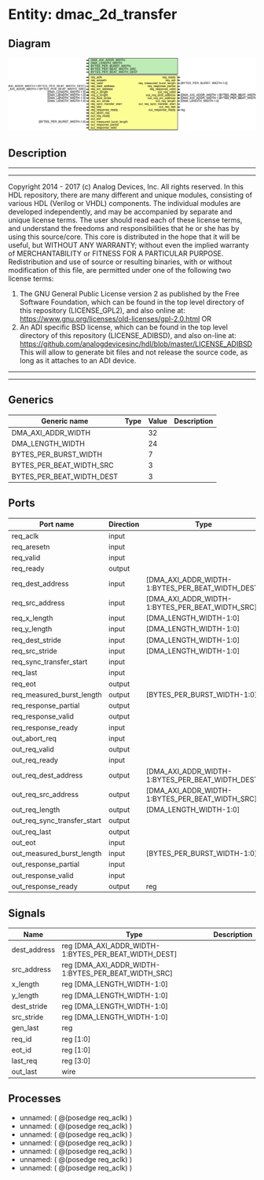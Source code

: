 # Entity: dmac_2d_transfer

## Diagram

![Diagram](2d_transfer.svg "Diagram")
## Description

***************************************************************************
 ***************************************************************************
 Copyright 2014 - 2017 (c) Analog Devices, Inc. All rights reserved.
 In this HDL repository, there are many different and unique modules, consisting
 of various HDL (Verilog or VHDL) components. The individual modules are
 developed independently, and may be accompanied by separate and unique license
 terms.
 The user should read each of these license terms, and understand the
 freedoms and responsibilities that he or she has by using this source/core.
 This core is distributed in the hope that it will be useful, but WITHOUT ANY
 WARRANTY; without even the implied warranty of MERCHANTABILITY or FITNESS FOR
 A PARTICULAR PURPOSE.
 Redistribution and use of source or resulting binaries, with or without modification
 of this file, are permitted under one of the following two license terms:
   1. The GNU General Public License version 2 as published by the
      Free Software Foundation, which can be found in the top level directory
      of this repository (LICENSE_GPL2), and also online at:
      <https://www.gnu.org/licenses/old-licenses/gpl-2.0.html>
 OR
   2. An ADI specific BSD license, which can be found in the top level directory
      of this repository (LICENSE_ADIBSD), and also on-line at:
      https://github.com/analogdevicesinc/hdl/blob/master/LICENSE_ADIBSD
      This will allow to generate bit files and not release the source code,
      as long as it attaches to an ADI device.
 ***************************************************************************
 ***************************************************************************
 
## Generics

| Generic name              | Type | Value | Description |
| ------------------------- | ---- | ----- | ----------- |
| DMA_AXI_ADDR_WIDTH        |      | 32    |             |
| DMA_LENGTH_WIDTH          |      | 24    |             |
| BYTES_PER_BURST_WIDTH     |      | 7     |             |
| BYTES_PER_BEAT_WIDTH_SRC  |      | 3     |             |
| BYTES_PER_BEAT_WIDTH_DEST |      | 3     |             |
## Ports

| Port name                   | Direction | Type                                             | Description |
| --------------------------- | --------- | ------------------------------------------------ | ----------- |
| req_aclk                    | input     |                                                  |             |
| req_aresetn                 | input     |                                                  |             |
| req_valid                   | input     |                                                  |             |
| req_ready                   | output    |                                                  |             |
| req_dest_address            | input     | [DMA_AXI_ADDR_WIDTH-1:BYTES_PER_BEAT_WIDTH_DEST] |             |
| req_src_address             | input     | [DMA_AXI_ADDR_WIDTH-1:BYTES_PER_BEAT_WIDTH_SRC]  |             |
| req_x_length                | input     | [DMA_LENGTH_WIDTH-1:0]                           |             |
| req_y_length                | input     | [DMA_LENGTH_WIDTH-1:0]                           |             |
| req_dest_stride             | input     | [DMA_LENGTH_WIDTH-1:0]                           |             |
| req_src_stride              | input     | [DMA_LENGTH_WIDTH-1:0]                           |             |
| req_sync_transfer_start     | input     |                                                  |             |
| req_last                    | input     |                                                  |             |
| req_eot                     | output    |                                                  |             |
| req_measured_burst_length   | output    | [BYTES_PER_BURST_WIDTH-1:0]                      |             |
| req_response_partial        | output    |                                                  |             |
| req_response_valid          | output    |                                                  |             |
| req_response_ready          | input     |                                                  |             |
| out_abort_req               | input     |                                                  |             |
| out_req_valid               | output    |                                                  |             |
| out_req_ready               | input     |                                                  |             |
| out_req_dest_address        | output    | [DMA_AXI_ADDR_WIDTH-1:BYTES_PER_BEAT_WIDTH_DEST] |             |
| out_req_src_address         | output    | [DMA_AXI_ADDR_WIDTH-1:BYTES_PER_BEAT_WIDTH_SRC]  |             |
| out_req_length              | output    | [DMA_LENGTH_WIDTH-1:0]                           |             |
| out_req_sync_transfer_start | output    |                                                  |             |
| out_req_last                | output    |                                                  |             |
| out_eot                     | input     |                                                  |             |
| out_measured_burst_length   | input     | [BYTES_PER_BURST_WIDTH-1:0]                      |             |
| out_response_partial        | input     |                                                  |             |
| out_response_valid          | input     |                                                  |             |
| out_response_ready          | output    | reg                                              |             |
## Signals

| Name         | Type                                                 | Description |
| ------------ | ---------------------------------------------------- | ----------- |
| dest_address | reg [DMA_AXI_ADDR_WIDTH-1:BYTES_PER_BEAT_WIDTH_DEST] |             |
| src_address  | reg [DMA_AXI_ADDR_WIDTH-1:BYTES_PER_BEAT_WIDTH_SRC]  |             |
| x_length     | reg [DMA_LENGTH_WIDTH-1:0]                           |             |
| y_length     | reg [DMA_LENGTH_WIDTH-1:0]                           |             |
| dest_stride  | reg [DMA_LENGTH_WIDTH-1:0]                           |             |
| src_stride   | reg [DMA_LENGTH_WIDTH-1:0]                           |             |
| gen_last     | reg                                                  |             |
| req_id       | reg [1:0]                                            |             |
| eot_id       | reg [1:0]                                            |             |
| last_req     | reg [3:0]                                            |             |
| out_last     | wire                                                 |             |
## Processes
- unnamed: ( @(posedge req_aclk) )
- unnamed: ( @(posedge req_aclk) )
- unnamed: ( @(posedge req_aclk) )
- unnamed: ( @(posedge req_aclk) )
- unnamed: ( @(posedge req_aclk) )
- unnamed: ( @(posedge req_aclk) )
- unnamed: ( @(posedge req_aclk) )
